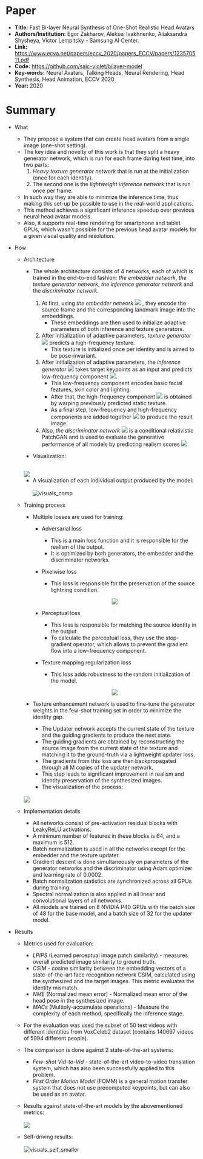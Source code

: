 # Paper
- __Title:__ Fast Bi-layer Neural Synthesis of One-Shot Realistic Head Avatars
- __Authors/Institution:__ Egor Zakharov, Aleksei Ivakhnenko, Aliaksandra Shysheya, Victor Lempitsky -  Samsung AI Center.
- __Link:__ https://www.ecva.net/papers/eccv_2020/papers_ECCV/papers/123570511.pdf
- __Code:__ https://github.com/saic-violet/bilayer-model
- __Key-words:__ Neural Avatars, Talking Heads, Neural Rendering, Head Synthesis, Head Animation, ECCV 2020
- __Year:__ 2020

# Summary
- What

  - They propose a system that can create head avatars from a single image (one-shot setting).
  - The key idea and novelty of this work is that they split a heavy generator network, which is run for each frame during test time, into two parts:
    1) *Heavy texture generator network* that is run at the initialization (once for each identity).
    2) The second one is the *lightweight inference network* that is run once per frame.
  - In such way they are able to minimize the inference time, thus making this set-up be possible to use in the real-world applications.
  - This method achieves a significant inference speedup over previous neural head avatar models.
  - Also, it supports real-time rendering for smartphone and tablet GPUs, which wasn't possible for the previous head avatar models for a given visual quality and resolution.

- How



  - Architecture
    - The whole architecture consists of 4 networks, each of which is trained in the end-to-end fashion: *the embedder network*, *the texture generator network*, *the inference generator network* and the *discriminator network*.
      1) At first, using *the embedder network*  <img src="https://latex.codecogs.com/gif.latex?E\Big(x^i(s),&space;y^i(s)\Big)"> , they encode the source frame and the corresponding landmark image into the embeddings.
          - These embeddings are then used to initialize adaptive parameters of both inference and texture generators.
      2) After initialization of adaptive parameters, *texture generator* <img src="https://latex.codecogs.com/gif.latex?G_{tex}\Big(\{e^{i}_{k}(s)&space;\}\Big)"> predicts a high-frequency texture. 
          - This texture is initialized once per identity and is aimed to be pose-invariant.
      3) After initialization of adaptive parameters, the *inference generator* <img src="https://latex.codecogs.com/gif.latex?G_{inf}\Big(y^{i}(t),&space;\{e^{i}_{k}(s)\}&space;\Big)"> takes target keypoints as an input and predicts low-frequency component <img src="https://latex.codecogs.com/gif.latex?\hat{x}_{LF}^{i}(t)">.
          - This low-frequency component encodes basic facial features, skin color and lighting.
          - After that, the high-frequency component <img src="https://latex.codecogs.com/gif.latex?\hat{x}_{HF}^{i}(t)"> is obtained by warping previously predicted static texture.
          - As a final step, low-frequency and high-frequency components are added together <img src="https://latex.codecogs.com/gif.latex?\hat{x}^{i}(t)&space;=&space;\hat{x}_{LF}^{i}(t)&space;&plus;&space;\hat{x}_{HF}^{i}(t)"> to produce the result image.
      4) Also, *the discriminator network* <img src="https://latex.codecogs.com/gif.latex?D\Big(x^{i}(t),&space;y^{i}(t)&space;\Big)"> is a conditional relativistic PatchGAN and is used to evaluate the generative performance of all models by predicting realism scores <img src="https://latex.codecogs.com/gif.latex?s^{i}(t)">
      
    - Visualization:
    <br/><br/>
    <img src="https://saic-violet.github.io/bilayer-model/assets/scheme.png">
  
    - A visualization of each individual output produced by the model:
    <br/><br/>
    ![visuals_comp](https://user-images.githubusercontent.com/22610398/101680600-99213700-3a69-11eb-9bfc-71a2becc30a7.gif)
  
  - Training process
  
    - Multiple losses are used for training:
    
      - Adversarial loss
        - This is a main loss function and it is responsible for the realism of the output.
        - It is optimized by both generators, the embedder and the discriminator networks.
      
      - Pixelwise loss
        - This loss is responsible for the preservation of the source lightning condition.
      <p align="center">
        <img src="https://latex.codecogs.com/gif.latex?L^{G}_{pix}&space;=&space;\frac{1}{HW}\|\hat{x}^{i}_{LF}(t)&space;-&space;x^{i}(t)\|_{1}">
      </p>
      
      - Perceptual loss
        - This loss is responsible for matching the source identity in the output.
        - To calculate the perceptual loss, they use the stop-gradient operator, which allows to prevent the gradient flow into a low-frequency component.
      
      - Texture mapping regularization loss
        -  This loss adds robustness to the random initialization of the model.
      <p align="center">
        <img src="https://latex.codecogs.com/gif.latex?L^{G}_{reg}&space;=&space;\frac{1}{HW}\|w^{i}(t)&space;-&space;I\|_{1}">
      </p>
      
    - Texture enhancement network is used to fine-tune the generator weights in the few-shot training set in order to minimize the identity gap.
      - The Updater network accepts the current state of the texture and the guiding gradients to produce the next state. 
      - The guiding gradients are obtained by reconstructing the source image from the current state of the texture and matching it to the ground-truth via a lightweight updater loss.
      - The gradients from this loss are then backpropagated through all M copies of the updater network.
      - This step leads to significant improvement in realism and identity preservation of the synthesized images.
      - The visualization of the process:
    <br/><br/>
    <img src="https://user-images.githubusercontent.com/22610398/101676885-76d8ea80-3a64-11eb-8713-d066b8429ea1.png">
  
  - Implementation details
    - All networks consist of pre-activation residual blocks with LeakyReLU activations.
    - A minimum number of features in these blocks is 64, and a maximum is 512.
    - Batch normalization is used in all the networks except for the embedder and the texture updater.
    - Gradient descent is done simultaneously on parameters of the generator networks and the discriminator using Adam optimizer and learning rate of 0.0002.
    - Batch normalization statistics are synchronized across all GPUs during training.
    - Spectral normalization is also applied in all linear and convolutional layers of all networks.
    - All models are trained on 8 NVIDIA P40 GPUs with the batch size of 48 for the base model, and a batch size of 32 for the updater model.

- Results
  - Metrics used for evaluation:
    - *LPIPS* (Learned perceptual image patch similarity) - measures overall predicted image similarity to ground truth.
    - *CSIM* - cosine similarity between the embedding vectors of a state-of-the-art face recognition network CSIM, calculated using the synthesized and the target images. This metric evaluates the identity mismatch.
    - *NME* (Normalized mean error) - Normalized mean error of the head pose in the synthesized image.
    - *MACs* (Multiply-accumulate operations) - Measure the complexity of each method, specifically the inference stage.
    
  - For the evaluation was used the subset of 50 test videos with different identities from VoxCeleb2 dataset (contains 140697 videos of 5994 different people).
  - The comparison is done against 2 state-of-the-art systems:
    - *Few-shot Vid-to-Vid* - state-of-the-art video-to-video translation system, which has also been successfully applied to this problem.
    - *First Order Motion Model* (FOMM) is a general motion transfer system that does not use precomputed keypoints, but can also be used as an avatar.
  - Results against state-of-the-art models by the abovementioned metrics:
    <br/><br/>
    <img src="https://user-images.githubusercontent.com/22610398/101679606-4004d380-3a68-11eb-8098-d4190d80ef6a.png">
  - Self-driving results:
  <br/><br/>
  ![visuals_self_smaller](https://user-images.githubusercontent.com/22610398/101680229-0ed8d300-3a69-11eb-9ad4-8e45db6527a0.gif)
